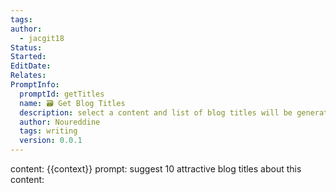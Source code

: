 ```yaml
---
tags: 
author:
  - jacgit18
Status: 
Started: 
EditDate: 
Relates: 
PromptInfo:
  promptId: getTitles
  name: 🗃️ Get Blog Titles
  description: select a content and list of blog titles will be generated
  author: Noureddine
  tags: writing
  version: 0.0.1
---
```

content: 
{{context}}
prompt:
suggest 10 attractive blog titles about this content:

